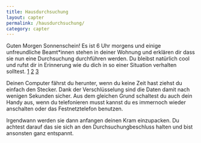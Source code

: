 ```yaml
---
title: Hausdurchsuchung
layout: capter
permalink: /hausdurchsuchung/
category: capter
---
```

Guten Morgen Sonnenschein! Es ist 6 Uhr morgens und einige unfreundliche Beamt*innen stehen in deiner Wohnung und erklären dir dass sie nun eine Durchsuchung durchführen werden. Du bleibst natürlich cool und rufst dir in Erinnerung wie du dich in so einer Situation verhalten solltest. [1](https://youtu.be/3t-n1kh2gxu/) [2](https://tinyurl.com/y7ddhvmw/) [3](https://tinyurl.com/y7b2hmjp/)

Deinen Computer fährst du herunter, wenn du keine Zeit hast ziehst du einfach den Stecker. Dank der Verschlüsselung sind die Daten damit nach wenigen Sekunden sicher. Aus dem gleichen Grund schaltest du auch dein Handy aus, wenn du telefonieren musst kannst du es immernoch wieder anschalten oder das Festnetztelefon benutzen.

Irgendwann werden sie dann anfangen deinen Kram einzupacken. Du achtest darauf das sie sich an den Durchsuchungbeschluss halten und bist ansonsten ganz entspannt.